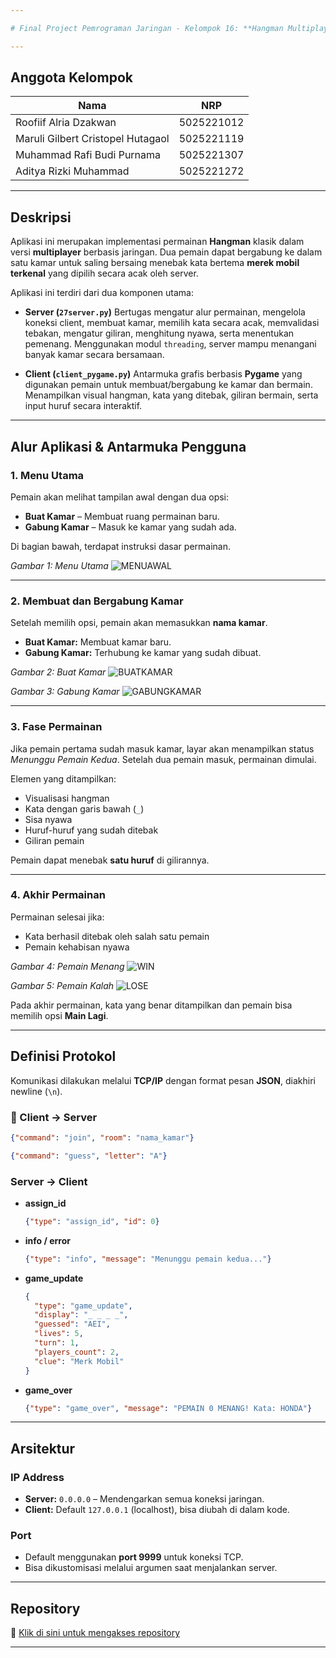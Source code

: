 ```yaml
---

# Final Project Pemrograman Jaringan - Kelompok 16: **Hangman Multiplayer**

---
```


## Anggota Kelompok

| Nama                              | NRP        |
| --------------------------------- | ---------- |
| Roofiif Alria Dzakwan             | 5025221012 |
| Maruli Gilbert Cristopel Hutagaol | 5025221119 |
| Muhammad Rafi Budi Purnama        | 5025221307 |
| Aditya Rizki Muhammad             | 5025221272 |

---


## Deskripsi

Aplikasi ini merupakan implementasi permainan **Hangman** klasik dalam versi **multiplayer** berbasis jaringan. Dua pemain dapat bergabung ke dalam satu kamar untuk saling bersaing menebak kata bertema **merek mobil terkenal** yang dipilih secara acak oleh server.

Aplikasi ini terdiri dari dua komponen utama:

* **Server (`27server.py`)**
  Bertugas mengatur alur permainan, mengelola koneksi client, membuat kamar, memilih kata secara acak, memvalidasi tebakan, mengatur giliran, menghitung nyawa, serta menentukan pemenang. Menggunakan modul `threading`, server mampu menangani banyak kamar secara bersamaan.

* **Client (`client_pygame.py`)**
  Antarmuka grafis berbasis **Pygame** yang digunakan pemain untuk membuat/bergabung ke kamar dan bermain. Menampilkan visual hangman, kata yang ditebak, giliran bermain, serta input huruf secara interaktif.

---

## Alur Aplikasi & Antarmuka Pengguna

### 1. Menu Utama

Pemain akan melihat tampilan awal dengan dua opsi:

* **Buat Kamar** – Membuat ruang permainan baru.
* **Gabung Kamar** – Masuk ke kamar yang sudah ada.

Di bagian bawah, terdapat instruksi dasar permainan.

*Gambar 1: Menu Utama*
![MENUAWAL](https://github.com/user-attachments/assets/6de45a04-bcc3-42fd-8a6b-d65c52434f88)


---

### 2. Membuat dan Bergabung Kamar

Setelah memilih opsi, pemain akan memasukkan **nama kamar**.

* **Buat Kamar:** Membuat kamar baru.
* **Gabung Kamar:** Terhubung ke kamar yang sudah dibuat.

*Gambar 2: Buat Kamar*
![BUATKAMAR](https://github.com/user-attachments/assets/854fa81d-64d8-4781-8dd2-5d6852899966)


*Gambar 3: Gabung Kamar*
![GABUNGKAMAR](https://github.com/user-attachments/assets/d1b4070f-9780-4a75-ad42-1079819a0576)


---

### 3. Fase Permainan

Jika pemain pertama sudah masuk kamar, layar akan menampilkan status *Menunggu Pemain Kedua*. Setelah dua pemain masuk, permainan dimulai.

Elemen yang ditampilkan:

* Visualisasi hangman
* Kata dengan garis bawah (`_`)
* Sisa nyawa
* Huruf-huruf yang sudah ditebak
* Giliran pemain

Pemain dapat menebak **satu huruf** di gilirannya.

---

### 4. Akhir Permainan

Permainan selesai jika:

* Kata berhasil ditebak oleh salah satu pemain
* Pemain kehabisan nyawa

*Gambar 4: Pemain Menang*
![WIN](https://github.com/user-attachments/assets/bac7b21e-06fa-4fdb-b6a4-cb4e487b2e81)


*Gambar 5: Pemain Kalah*
![LOSE](https://github.com/user-attachments/assets/9c52a1be-1228-4d9e-b4a1-b5162198b05a)


Pada akhir permainan, kata yang benar ditampilkan dan pemain bisa memilih opsi **Main Lagi**.

---

## Definisi Protokol

Komunikasi dilakukan melalui **TCP/IP** dengan format pesan **JSON**, diakhiri newline (`\n`).

### 🔁 Client → Server

```json
{"command": "join", "room": "nama_kamar"}
```

```json
{"command": "guess", "letter": "A"}
```

### Server → Client

* **assign\_id**

  ```json
  {"type": "assign_id", "id": 0}
  ```

* **info / error**

  ```json
  {"type": "info", "message": "Menunggu pemain kedua..."}
  ```

* **game\_update**

  ```json
  {
    "type": "game_update",
    "display": "_ _ _ _",
    "guessed": "AEI",
    "lives": 5,
    "turn": 1,
    "players_count": 2,
    "clue": "Merk Mobil"
  }
  ```

* **game\_over**

  ```json
  {"type": "game_over", "message": "PEMAIN 0 MENANG! Kata: HONDA"}
  ```

---

## Arsitektur

### IP Address

* **Server:** `0.0.0.0` – Mendengarkan semua koneksi jaringan.
* **Client:** Default `127.0.0.1` (localhost), bisa diubah di dalam kode.

### Port

* Default menggunakan **port 9999** untuk koneksi TCP.
* Bisa dikustomisasi melalui argumen saat menjalankan server.

---

## Repository

🔗 [Klik di sini untuk mengakses repository](https://github.com/arizki787/final_progjar.git)

---
